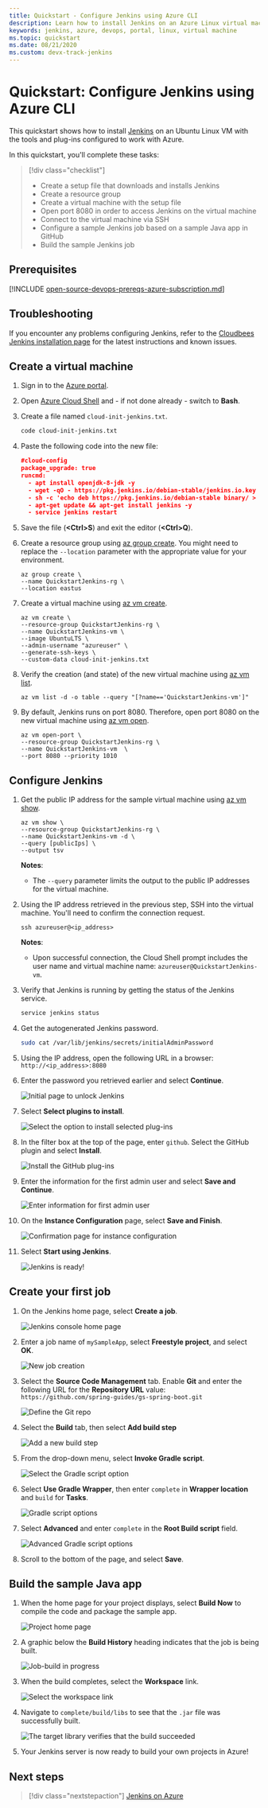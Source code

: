 ```yaml
---
title: Quickstart - Configure Jenkins using Azure CLI
description: Learn how to install Jenkins on an Azure Linux virtual machine and build a sample Java application.
keywords: jenkins, azure, devops, portal, linux, virtual machine
ms.topic: quickstart
ms.date: 08/21/2020
ms.custom: devx-track-jenkins
---
```


# Quickstart: Configure Jenkins using Azure CLI

This quickstart shows how to install [Jenkins](https://jenkins.io) on an Ubuntu Linux VM with the tools and plug-ins configured to work with Azure.

In this quickstart, you'll complete these tasks:

> [!div class="checklist"]
> * Create a setup file that downloads and installs Jenkins
> * Create a resource group
> * Create a virtual machine with the setup file
> * Open port 8080 in order to access Jenkins on the virtual machine
> * Connect to the virtual machine via SSH
> * Configure a sample Jenkins job based on a sample Java app in GitHub
> * Build the sample Jenkins job

## Prerequisites

[!INCLUDE [open-source-devops-prereqs-azure-subscription.md](../includes/open-source-devops-prereqs-azure-subscription.md)]

## Troubleshooting

If you encounter any problems configuring Jenkins, refer to the [Cloudbees Jenkins installation page](https://www.jenkins.io/doc/book/installing/) for the latest instructions and known issues.

## Create a virtual machine

1. Sign in to the [Azure portal](https://portal.azure.com).

1. Open [Azure Cloud Shell](/azure/cloud-shell/overview) and - if not done already - switch to **Bash**.

1. Create a file named `cloud-init-jenkins.txt`.

    ```bash
    code cloud-init-jenkins.txt
    ```

1. Paste the following code into the new file:

    ```json
    #cloud-config
    package_upgrade: true
    runcmd:
      - apt install openjdk-8-jdk -y
      - wget -qO - https://pkg.jenkins.io/debian-stable/jenkins.io.key | sudo apt-key add -
      - sh -c 'echo deb https://pkg.jenkins.io/debian-stable binary/ > /etc/apt/sources.list.d/jenkins.list'
      - apt-get update && apt-get install jenkins -y
      - service jenkins restart
    ```

1. Save the file (**&lt;Ctrl>S**) and exit the editor (**&lt;Ctrl>Q**).

1. Create a resource group using [az group create](/cli/azure/group#az-group-create). You might need to replace the `--location` parameter with the appropriate value for your environment.

    ```azurecli
    az group create \
    --name QuickstartJenkins-rg \
    --location eastus
    ```

1. Create a virtual machine using [az vm create](/cli/azure/vm#az-vm-create).

    ```azurecli
    az vm create \
    --resource-group QuickstartJenkins-rg \
    --name QuickstartJenkins-vm \
    --image UbuntuLTS \
    --admin-username "azureuser" \
    --generate-ssh-keys \
    --custom-data cloud-init-jenkins.txt
    ```

1. Verify the creation (and state) of the new virtual machine using [az vm list](/cli/azure/vm#az-vm-list).

    ```azurecli
    az vm list -d -o table --query "[?name=='QuickstartJenkins-vm']"
    ```

1. By default, Jenkins runs on port 8080. Therefore, open port 8080 on the new virtual machine using [az vm open](/cli/azure/vm#az-vm-open-port).

    ```azurecli
    az vm open-port \
    --resource-group QuickstartJenkins-rg \
    --name QuickstartJenkins-vm  \
    --port 8080 --priority 1010
    ```

## Configure Jenkins

1. Get the public IP address for the sample virtual machine using [az vm show](/cli/azure/vm#az-vm-show).

    ```azurecli
    az vm show \
    --resource-group QuickstartJenkins-rg \
    --name QuickstartJenkins-vm -d \
    --query [publicIps] \
    --output tsv
    ```

    **Notes**:

    - The `--query` parameter limits the output to the public IP addresses for the virtual machine.

1. Using the IP address retrieved in the previous step, SSH into the virtual machine. You'll need to confirm the connection request.

    ```azurecli
    ssh azureuser@<ip_address>
    ```

    **Notes**:

    - Upon successful connection, the Cloud Shell prompt includes the user name and virtual machine name: `azureuser@QuickstartJenkins-vm`.

1. Verify that Jenkins is running by getting the status of the Jenkins service.

    ```bash
    service jenkins status
    ```

1. Get the autogenerated Jenkins password.

    ```bash
    sudo cat /var/lib/jenkins/secrets/initialAdminPassword
    ```

1. Using the IP address, open the following URL in a browser: `http://<ip_address>:8080`

1. Enter the password you retrieved earlier and select **Continue**.

    ![Initial page to unlock Jenkins](./media/configure-on-linux-vm/unlock-jenkins.png)

1. Select **Select plugins to install**.

    ![Select the option to install selected plug-ins](./media/configure-on-linux-vm/select-plugins.png)

1. In the filter box at the top of the page, enter `github`. Select the GitHub plugin and select **Install**.

    ![Install the GitHub plug-ins](./media/configure-on-linux-vm/install-github-plugin.png)

1. Enter the information for the first admin user and select **Save and Continue**.

    ![Enter information for first admin user](./media/configure-on-linux-vm/create-first-user.png)

1. On the **Instance Configuration** page, select **Save and Finish**.

    ![Confirmation page for instance configuration](./media/configure-on-linux-vm/instance-configuration.png)

1. Select **Start using Jenkins**.

    ![Jenkins is ready!](./media/configure-on-linux-vm/start-using-jenkins.png)

## Create your first job

1. On the Jenkins home page, select **Create a job**.

    ![Jenkins console home page](./media/configure-on-linux-vm/jenkins-home-page.png)

1. Enter a job name of `mySampleApp`, select **Freestyle project**, and select **OK**.

    ![New job creation](./media/configure-on-linux-vm/new-job.png)

1. Select the **Source Code Management** tab. Enable **Git** and enter the following URL for the **Repository URL** value: `https://github.com/spring-guides/gs-spring-boot.git`

    ![Define the Git repo](./media/configure-on-linux-vm/source-code-management.png)

1. Select the **Build** tab, then select **Add build step**

    ![Add a new build step](./media/configure-on-linux-vm/add-build-step.png)

1. From the drop-down menu, select **Invoke Gradle script**.

    ![Select the Gradle script option](./media/configure-on-linux-vm/invoke-gradle-script-option.png)

1. Select **Use Gradle Wrapper**, then enter `complete` in **Wrapper location** and `build` for **Tasks**.

    ![Gradle script options](./media/configure-on-linux-vm/gradle-script-options.png)

1. Select **Advanced** and enter `complete` in the **Root Build script** field.

    ![Advanced Gradle script options](./media/configure-on-linux-vm/root-build-script.png)

1. Scroll to the bottom of the page, and select **Save**.

## Build the sample Java app

1. When the home page for your project displays, select **Build Now** to compile the code and package the sample app.

    ![Project home page](./media/configure-on-linux-vm/project-home-page.png)

1. A graphic below the **Build History** heading indicates that the job is being built.

    ![Job-build in progress](./media/configure-on-linux-vm/job-currently-building.png)

1. When the build completes, select the **Workspace** link.

    ![Select the workspace link](./media/configure-on-linux-vm/job-workspace.png)

1. Navigate to `complete/build/libs` to see that the `.jar` file was successfully built.

    ![The target library verifies that the build succeeded](./media/configure-on-linux-vm/successful-build.png)

1. Your Jenkins server is now ready to build your own projects in Azure!

## Next steps

> [!div class="nextstepaction"]
> [Jenkins on Azure](./index.yml)
